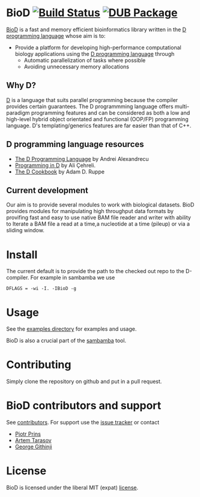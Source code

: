 # BioD [![Build Status](https://travis-ci.org/biod/BioD.svg?branch=master)](https://travis-ci.org/biod/BioD) [![DUB Package](https://img.shields.io/badge/dub-v0.1.0-red.svg)](https://code.dlang.org/packages/biod)

[BioD](https://github.com/biod/BioD) is a fast and memory efficient bioinformatics library written in the [D programming language](http://www.dlang.org)
whose aim is to:

* Provide a platform for developing high-performance computational biology applications using the [D programming language](http://www.dlang.org) through 
  - Automatic parallelization of tasks where possible
  - Avoiding unnecessary memory allocations

## Why D?

[D](http://www.dlang.org) is a language that suits parallel programming
because  the compiler provides certain guarantees. The D programmming language offers multi-paradigm programming features 
and can be considered as both a low and high-level
hybrid object orientated and functional (OOP/FP) programming language. D's templating/generics features are
far easier than that of C++.

## D programming language resources
* [The D Programming Language](https://www.amazon.com/D-Programming-Language-Andrei-Alexandrescu/dp/0321635361) by Andrei Alexandrecu 
* [Programming in D](http://ddili.org/ders/d.en/index.html) by Ali Çehreli.
* [The D Cookbook](https://www.amazon.com/D-Cookbook-Adam-D-Ruppe/dp/1783287217) by Adam D. Ruppe 

## Current development
Our aim is to provide several modules to work with biological datasets.
BioD provides modules for manipulating  high throughput data formats by provifing fast and easy to use native BAM file reader and writer 
with ability to Iterate a BAM file a read at a time,a nucleotide at a time (pileup) or via a sliding window.


# Install

The current default is to provide the path to the checked out repo to the D-compiler. For example
in sambamba we use

    DFLAGS = -wi -I. -IBioD -g

# Usage

See the [examples directory](https://github.com/biod/BioD/tree/master/examples)
for examples and usage.

BioD is also a crucial part of the [sambamba](https://github.com/biod/sambamba) tool.

# Contributing

Simply clone the repository on github and put in a pull request.

# BioD contributors and support

See
[contributors](https://github.com/biod/BioD/graphs/contributors). For
support use the [issue tracker](https://github.com/biod/BioD/issues) or contact

* [Pjotr Prins](https://github.com/pjotrp)
* [Artem Tarasov](https://github.com/lomereiter)
* [George Githinji](https://github.com/George-Githinji)

# License

BioD is licensed under the liberal MIT (expat) [license](./LICENSE).
